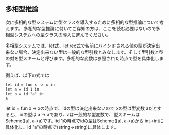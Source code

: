## 多相型推論

次に多相的な型システムに型クラスを導入するために多相的な型推論について考えます。
多相的な型推論に付いてご存知の方は、ここを読む必要はないので多相型システムへの型クラスの導入に進んでください。

多相型システムでは、let式、let rec式で名前にバインドされる値の型が決定出来ない場合、決定出来ない型は一般的な型引数とみなします。そして型引数と型の対を型スキームと呼びます。多相的な変数は参照された時点で型を具体化します。

例えば、以下の式では

	let id = fun x -> x in
	let a = id 1 in
	let b = id "a" in
	a

let id = fun x -> xの時点で、idの型は決定出来ないので xの型は型変数 aだとすると、 idの型は a -> aであり、aは一般的な型変数で、型スキームは Scheme([a], a->a)です。id 1の時点でidの型はScheme([a], a->a)から int->intに具体化し、id "a"の時点で(string->string)に具体します。


